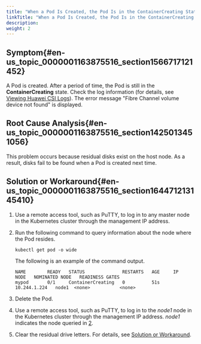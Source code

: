 ```yaml
---
title: "When a Pod Is Created, the Pod Is in the ContainerCreating State"
linkTitle: "When a Pod Is Created, the Pod Is in the ContainerCreating State"
description: 
weight: 2
---
```


## Symptom{#en-us_topic_0000001163875516_section1566717121452}

A Pod is created. After a period of time, the Pod is still in the  **ContainerCreating**  state. Check the log information \(for details, see  [Viewing Huawei CSI Logs](/docs/common-operations/collecting-information/viewing-huawei-csi-logs)\). The error message "Fibre Channel volume device not found" is displayed.

## Root Cause Analysis{#en-us_topic_0000001163875516_section1425013451056}

This problem occurs because residual disks exist on the host node. As a result, disks fail to be found when a Pod is created next time.

## Solution or Workaround{#en-us_topic_0000001163875516_section164471213145410}

1.  Use a remote access tool, such as PuTTY, to log in to any master node in the Kubernetes cluster through the management IP address.
2.  <a name="en-us_topic_0000001163875516_li134903196550"></a>Run the following command to query information about the node where the Pod resides.

    ```
    kubectl get pod -o wide
    ```

    The following is an example of the command output.

    ```
    NAME        READY   STATUS              RESTARTS   AGE     IP             NODE   NOMINATED NODE   READINESS GATES
    mypod       0/1     ContainerCreating   0          51s     10.244.1.224   node1  <none>           <none>
    ```

3.  Delete the Pod.
4.  Use a remote access tool, such as PuTTY, to log in to the  _node1_  node in the Kubernetes cluster through the management IP address.  _node1_  indicates the node queried in  [2](#en-us_topic_0000001163875516_li134903196550).
5.  Clear the residual drive letters. For details, see  [Solution or Workaround](/docs/troubleshooting/pod-issues/after-a-worker-node-in-the-cluster-breaks-down-and-recovers-pod-failover-is-complete-but-the-source#en-us_topic_0000001133091104_section350653016492).

